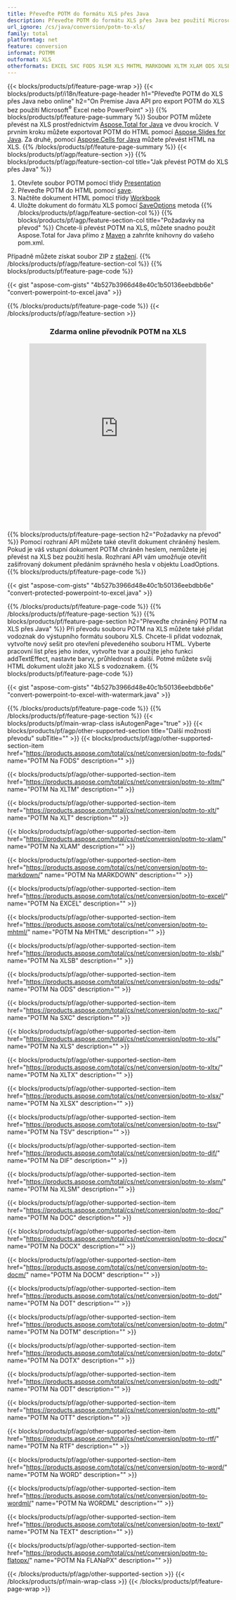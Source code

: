 ```yaml
---
title: Převeďte POTM do formátu XLS přes Java
description: Převeďte POTM do formátu XLS přes Java bez použití Microsoft Excel nebo PowerPoint nebo online. Před integrací kódu rychle otestujte bezplatný online převodník POT na CSV. nebo pomocí bezplatného online převodníku
url_ignore: /cs/java/conversion/potm-to-xls/
family: total
platformtag: net
feature: conversion
informat: POTMM
outformat: XLS
otherformats: EXCEL SXC FODS XLSM XLS MHTML MARKDOWN XLTM XLAM ODS XLSB XLSX DIF XLTX XLT TSV DOC DOCX DOCM DOT DOTM DOTX ODT OTT RTF WORD WORDML TEXT FLATOPX
---
```

{{< blocks/products/pf/feature-page-wrap >}}
{{< blocks/products/pf/i18n/feature-page-header h1="Převeďte POTM do XLS přes Java nebo online" h2="On Premise Java API pro export POTM do XLS bez použití Microsoft<sup>&reg;</sup> Excel nebo PowerPoint" >}}
{{% blocks/products/pf/feature-page-summary %}}
Soubor POTM můžete převést na XLS prostřednictvím [Aspose.Total for Java](https://products.aspose.com/total/java/) ve dvou krocích. V prvním kroku můžete exportovat POTM do HTML pomocí [Aspose.Slides for Java](https://products.aspose.com/slides/java/). Za druhé, pomocí [Aspose.Cells for Java](https://products.aspose.com/cells/java/) můžete převést HTML na XLS.
{{% /blocks/products/pf/feature-page-summary  %}}
{{< blocks/products/pf/agp/feature-section >}}
{{% blocks/products/pf/agp/feature-section-col title="Jak převést POTM do XLS přes Java" %}}
1. Otevřete soubor POTM pomocí třídy [Presentation](https://reference.aspose.com/slides/java/com.aspose.slides/Presentation)
2. Převeďte POTM do HTML pomocí [save](https://reference.aspose.com/slides/java/com.aspose.slides/Presentation#save-java.lang.String-int-com.aspose.slides.ISaveOptions-).
3. Načtěte dokument HTML pomocí třídy [Workbook](https://reference.aspose.com/cells/java/com.aspose.cells/Workbook)
4. Uložte dokument do formátu XLS pomocí [SaveOptions](https://reference.aspose.com/cells/java/com.aspose.cells/workbook#save(java.lang.String,%20com.aspose.cells.SaveOptions)) metoda
{{% /blocks/products/pf/agp/feature-section-col %}}
{{% blocks/products/pf/agp/feature-section-col title="Požadavky na převod" %}}
Chcete-li převést POTM na XLS, můžete snadno použít Aspose.Total for Java přímo z [Maven](https://releases.aspose.com/total/java/) a zahrňte knihovny do vašeho pom.xml.

Případně můžete získat soubor ZIP z [stažení](https://releases.aspose.comtotal/java).
{{% /blocks/products/pf/agp/feature-section-col %}}
{{% blocks/products/pf/feature-page-code %}}

{{< gist "aspose-com-gists" "4b527b3966d48e40c1b50136eebdbb6e" "convert-powerpoint-to-excel.java" >}}


{{% /blocks/products/pf/feature-page-code %}}
{{< /blocks/products/pf/agp/feature-section >}}
<div class="container-fluid agp-content bg-white aboutfile box-1 vh100 section nopbtm">
<div class=container>
<div class=row>
<div class="demobox tc col-md-12 padding-0" align="center">

<h3>Zdarma online převodník POTM na XLS</h3>

<iframe style="border: none; height: 426px;" scrolling="no" src="https://total-conversion-app-65z5r2lp.qa.k8s.dynabic.com/?to=xls&from=potm" id="child-iframe" width="80%"></iframe>

</div></div>
</div></div>
{{% blocks/products/pf/feature-page-section  h2="Požadavky na převod" %}}
Pomocí rozhraní API můžete také otevřít dokument chráněný heslem. Pokud je váš vstupní dokument POTM chráněn heslem, nemůžete jej převést na XLS bez použití hesla. Rozhraní API vám umožňuje otevřít zašifrovaný dokument předáním správného hesla v objektu LoadOptions.  
{{% blocks/products/pf/feature-page-code %}}

{{< gist "aspose-com-gists" "4b527b3966d48e40c1b50136eebdbb6e" "convert-protected-powerpoint-to-excel.java" >}}

{{% /blocks/products/pf/feature-page-code  %}}
{{% /blocks/products/pf/feature-page-section %}}
{{% blocks/products/pf/feature-page-section  h2="Převeďte chráněný POTM na XLS přes Java" %}}
Při převodu souboru POTM na XLS můžete také přidat vodoznak do výstupního formátu souboru XLS. Chcete-li přidat vodoznak, vytvořte nový sešit pro otevření převedeného souboru HTML. Vyberte pracovní list přes jeho index, vytvořte tvar a použijte jeho funkci addTextEffect, nastavte barvy, průhlednost a další. Potmé můžete svůj HTML dokument uložit jako XLS s vodoznakem. 
{{% blocks/products/pf/feature-page-code %}}

{{< gist "aspose-com-gists" "4b527b3966d48e40c1b50136eebdbb6e" "convert-powerpoint-to-excel-with-watermark.java" >}}

{{% /blocks/products/pf/feature-page-code  %}}
{{% /blocks/products/pf/feature-page-section %}}
{{< blocks/products/pf/main-wrap-class isAutogenPage="true" >}}
{{< blocks/products/pf/agp/other-supported-section title="Další možnosti převodu" subTitle="" >}}
{{< blocks/products/pf/agp/other-supported-section-item href="https://products.aspose.com/total/cs/net/conversion/potm-to-fods/" name="POTM Na FODS" description="" >}}

{{< blocks/products/pf/agp/other-supported-section-item href="https://products.aspose.com/total/cs/net/conversion/potm-to-xltm/" name="POTM Na XLTM" description="" >}}

{{< blocks/products/pf/agp/other-supported-section-item href="https://products.aspose.com/total/cs/net/conversion/potm-to-xlt/" name="POTM Na XLT" description="" >}}

{{< blocks/products/pf/agp/other-supported-section-item href="https://products.aspose.com/total/cs/net/conversion/potm-to-xlam/" name="POTM Na XLAM" description="" >}}

{{< blocks/products/pf/agp/other-supported-section-item href="https://products.aspose.com/total/cs/net/conversion/potm-to-markdown/" name="POTM Na MARKDOWN" description="" >}}

{{< blocks/products/pf/agp/other-supported-section-item href="https://products.aspose.com/total/cs/net/conversion/potm-to-excel/" name="POTM Na EXCEL" description="" >}}

{{< blocks/products/pf/agp/other-supported-section-item href="https://products.aspose.com/total/cs/net/conversion/potm-to-mhtml/" name="POTM Na MHTML" description="" >}}

{{< blocks/products/pf/agp/other-supported-section-item href="https://products.aspose.com/total/cs/net/conversion/potm-to-xlsb/" name="POTM Na XLSB" description="" >}}

{{< blocks/products/pf/agp/other-supported-section-item href="https://products.aspose.com/total/cs/net/conversion/potm-to-ods/" name="POTM Na ODS" description="" >}}

{{< blocks/products/pf/agp/other-supported-section-item href="https://products.aspose.com/total/cs/net/conversion/potm-to-sxc/" name="POTM Na SXC" description="" >}}

{{< blocks/products/pf/agp/other-supported-section-item href="https://products.aspose.com/total/cs/net/conversion/potm-to-xls/" name="POTM Na XLS" description="" >}}

{{< blocks/products/pf/agp/other-supported-section-item href="https://products.aspose.com/total/cs/net/conversion/potm-to-xltx/" name="POTM Na XLTX" description="" >}}

{{< blocks/products/pf/agp/other-supported-section-item href="https://products.aspose.com/total/cs/net/conversion/potm-to-xlsx/" name="POTM Na XLSX" description="" >}}

{{< blocks/products/pf/agp/other-supported-section-item href="https://products.aspose.com/total/cs/net/conversion/potm-to-tsv/" name="POTM Na TSV" description="" >}}

{{< blocks/products/pf/agp/other-supported-section-item href="https://products.aspose.com/total/cs/net/conversion/potm-to-dif/" name="POTM Na DIF" description="" >}}

{{< blocks/products/pf/agp/other-supported-section-item href="https://products.aspose.com/total/cs/net/conversion/potm-to-xlsm/" name="POTM Na XLSM" description="" >}}

{{< blocks/products/pf/agp/other-supported-section-item href="https://products.aspose.com/total/cs/net/conversion/potm-to-doc/" name="POTM Na DOC" description="" >}}

{{< blocks/products/pf/agp/other-supported-section-item href="https://products.aspose.com/total/cs/net/conversion/potm-to-docx/" name="POTM Na DOCX" description="" >}}

{{< blocks/products/pf/agp/other-supported-section-item href="https://products.aspose.com/total/cs/net/conversion/potm-to-docm/" name="POTM Na DOCM" description="" >}}

{{< blocks/products/pf/agp/other-supported-section-item href="https://products.aspose.com/total/cs/net/conversion/potm-to-dot/" name="POTM Na DOT" description="" >}}

{{< blocks/products/pf/agp/other-supported-section-item href="https://products.aspose.com/total/cs/net/conversion/potm-to-dotm/" name="POTM Na DOTM" description="" >}}

{{< blocks/products/pf/agp/other-supported-section-item href="https://products.aspose.com/total/cs/net/conversion/potm-to-dotx/" name="POTM Na DOTX" description="" >}}

{{< blocks/products/pf/agp/other-supported-section-item href="https://products.aspose.com/total/cs/net/conversion/potm-to-odt/" name="POTM Na ODT" description="" >}}

{{< blocks/products/pf/agp/other-supported-section-item href="https://products.aspose.com/total/cs/net/conversion/potm-to-ott/" name="POTM Na OTT" description="" >}}

{{< blocks/products/pf/agp/other-supported-section-item href="https://products.aspose.com/total/cs/net/conversion/potm-to-rtf/" name="POTM Na RTF" description="" >}}

{{< blocks/products/pf/agp/other-supported-section-item href="https://products.aspose.com/total/cs/net/conversion/potm-to-word/" name="POTM Na WORD" description="" >}}

{{< blocks/products/pf/agp/other-supported-section-item href="https://products.aspose.com/total/cs/net/conversion/potm-to-wordml/" name="POTM Na WORDML" description="" >}}

{{< blocks/products/pf/agp/other-supported-section-item href="https://products.aspose.com/total/cs/net/conversion/potm-to-text/" name="POTM Na TEXT" description="" >}}

{{< blocks/products/pf/agp/other-supported-section-item href="https://products.aspose.com/total/cs/net/conversion/potm-to-flatopx/" name="POTM Na FLANaPX" description="" >}}


{{< /blocks/products/pf/agp/other-supported-section >}}
{{< /blocks/products/pf/main-wrap-class >}}
{{< /blocks/products/pf/feature-page-wrap >}}